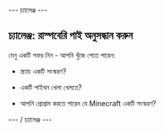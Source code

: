 \--- চ্যালেঞ্জ \---

## চ্যালেঞ্জ: রাস্পবেরি পাই অনুসন্ধান করুন

মেনু একটি সফর নিন - আপনি খুঁজে পেতে পারেন:

+ স্ক্র্যাচ একটি সংস্করণ?

+ একটি পাইথন খেলা খেলতে?

+ আপনি প্রোগ্রাম করতে পারেন যে Minecraft একটি সংস্করণ?

\--- / চ্যালেঞ্জ \---